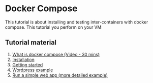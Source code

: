 # Docker Compose

This tutorial is about installing and testing inter-containers with docker compose. This tutorial you perform on your VM

Tutorial material
--------------------
1. [What is docker compose (Video - 30 mins)](https://www.youtube.com/watch?v=QeQ2MH5f_BE)
2. [Installation](https://docs.docker.com/compose/install/)
3. [Getting started](https://docs.docker.com/compose/gettingstarted/)
4. [Wordpress example](https://training-course-material.com/training/Docker_Compose)
5. [Run a simple web app (more detailed example)](http://training.play-with-docker.com/node-sql-server-docker/)
